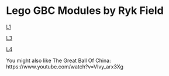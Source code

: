 <a name="README"></a>
# Lego GBC Modules by Ryk Field

<a href="https://github.com/rykfield/REF01-Industrial-Bucket#README">L1</a>
<P>

<a href="https://github.com/rykfield/REF03-16x16-Stepper#README">L3</a>
<P>

<a href="https://github.com/rykfield/REF04-Tumble-Dryer#README">L4</a>
<P>


<P>You might also like The Great Ball Of China: https://www.youtube.com/watch?v=Vlvy_arx3Xg